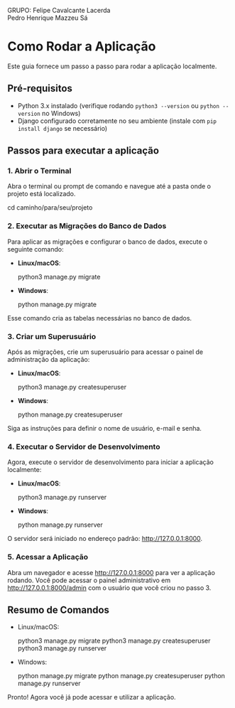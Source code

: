 GRUPO: 
  Felipe Cavalcante Lacerda <br/>
  Pedro Henrique Mazzeu Sá

# Como Rodar a Aplicação

Este guia fornece um passo a passo para rodar a aplicação localmente.

## Pré-requisitos

- Python 3.x instalado (verifique rodando `python3 --version` ou `python --version` no Windows)
- Django configurado corretamente no seu ambiente (instale com `pip install django` se necessário)

## Passos para executar a aplicação

### 1. Abrir o Terminal

Abra o terminal ou prompt de comando e navegue até a pasta onde o projeto está localizado.

cd caminho/para/seu/projeto

### 2. Executar as Migrações do Banco de Dados

Para aplicar as migrações e configurar o banco de dados, execute o seguinte comando:

- **Linux/macOS**:

  python3 manage.py migrate

- **Windows**:

  python manage.py migrate

Esse comando cria as tabelas necessárias no banco de dados.

### 3. Criar um Superusuário

Após as migrações, crie um superusuário para acessar o painel de administração da aplicação:

- **Linux/macOS**:

  python3 manage.py createsuperuser

- **Windows**:

  python manage.py createsuperuser

Siga as instruções para definir o nome de usuário, e-mail e senha.

### 4. Executar o Servidor de Desenvolvimento

Agora, execute o servidor de desenvolvimento para iniciar a aplicação localmente:

- **Linux/macOS**:

  python3 manage.py runserver

- **Windows**:

  python manage.py runserver

O servidor será iniciado no endereço padrão: http://127.0.0.1:8000.

### 5. Acessar a Aplicação

Abra um navegador e acesse http://127.0.0.1:8000 para ver a aplicação rodando. Você pode acessar o painel administrativo em http://127.0.0.1:8000/admin com o usuário que você criou no passo 3.

## Resumo de Comandos

- Linux/macOS:

  python3 manage.py migrate
  python3 manage.py createsuperuser
  python3 manage.py runserver

- Windows:

  python manage.py migrate
  python manage.py createsuperuser
  python manage.py runserver

Pronto! Agora você já pode acessar e utilizar a aplicação.
